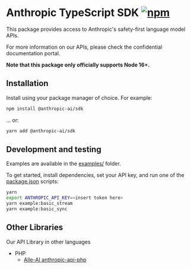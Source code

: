 # Anthropic TypeScript SDK [![npm](https://img.shields.io/npm/v/@anthropic-ai/sdk)](https://www.npmjs.com/package/@anthropic-ai/sdk)

This package provides access to Anthropic's safety-first language model APIs.

For more information on our APIs, please check the confidential documentation portal.

**Note that this package only officially supports Node 16+.**

## Installation

Install using your package manager of choice. For example:

```sh
npm install @anthropic-ai/sdk
```

… or:

```sh
yarn add @anthropic-ai/sdk
```

## Development and testing

Examples are available in the [examples/](examples/) folder.

To get started, install dependencies, set your API key, and run one of the [package.json](package.json) scripts:

```sh
yarn
export ANTHROPIC_API_KEY=<insert token here>
yarn example:basic_stream
yarn example:basic_sync
```

## Other Libraries

Our API Library in other languages

* PHP
    - [Alle-AI anthropic-api-php](https://github.com/Alle-AI/anthropic-api-php)

